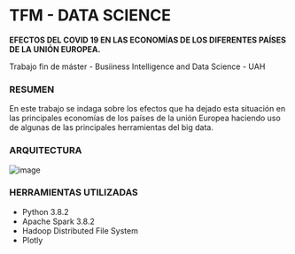 # TFM - DATA SCIENCE
**EFECTOS DEL COVID 19 EN LAS ECONOMÍAS DE LOS DIFERENTES PAÍSES DE LA UNIÓN EUROPEA.** 

Trabajo fin de máster - Busiiness Intelligence and Data Science - UAH

### RESUMEN

En este trabajo se indaga sobre los efectos que ha dejado esta situación en las principales economías de los países de la unión Europea haciendo uso de algunas de las principales herramientas del big data.


### ARQUITECTURA

![image](https://user-images.githubusercontent.com/75090602/162284378-72a69db5-d4cd-4a8a-8f68-1bf48fe4d864.png)


### HERRAMIENTAS UTILIZADAS
* Python 3.8.2
* Apache Spark 3.8.2
* Hadoop Distributed File System
* Plotly


